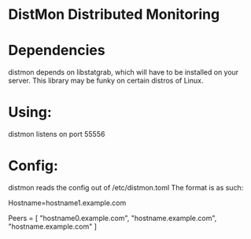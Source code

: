 # DistMon Distributed Monitoring

# Dependencies
distmon depends on libstatgrab, which will have to be installed on your server.  This library may be funky on certain distros of Linux.

# Using:
distmon listens on port 55556

# Config:
distmon reads the config out of /etc/distmon.toml
The format is as such:


Hostname=hostname1.example.com

Peers = [ "hostname0.example.com", "hostname.example.com", "hostname.example.com" ]
